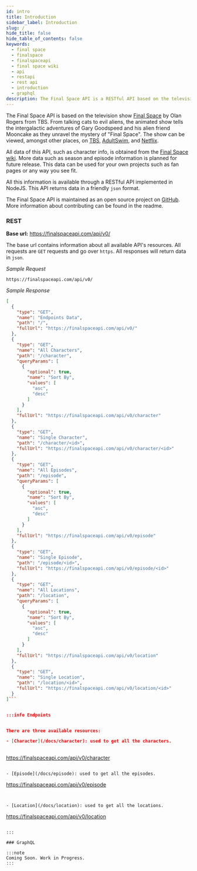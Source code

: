 ```yaml
---
id: intro
title: Introduction
sidebar_label: Introduction
slug: /
hide_title: false
hide_table_of_contents: false
keywords:
  - final space
  - finalspace
  - finalspaceapi
  - final space wiki
  - api
  - restapi
  - rest api
  - introduction
  - graphql
description: The Final Space API is a RESTful API based on the television show Final Space
---
```


The Final Space API is based on the television show [Final Space](https://en.wikipedia.org/wiki/Final_Space) by Olan Rogers from TBS. From talking cats to evil aliens, the animated show tells the intergalactic adventures of Gary Goodspeed and his alien friend Mooncake as they unravel the mystery of "Final Space". The show can be viewed, amongst other places, on [TBS](https://www.international.tbs.com/), [AdultSwim](https://www.adultswim.com/videos/final-space), and [Netflix](https://www.netflix.com/title/80174479).

All data of this API, such as character info, is obtained from the [Final Space wiki](https://final-space.fandom.com/wiki/Final_Space_Wiki). More data such as season and episode information is planned for future release. This data can be used for your own projects such as fan pages or any way you see fit.

All this information is available through a RESTful API implemented in NodeJS. This API returns data in a friendly `json` format.

The Final Space API is maintained as an open source project on [GitHub](https://github.com/lelouchB/final-space-api). More information about contributing can be found in the readme.

### REST
**Base url:** https://finalspaceapi.com/api/v0/

The base url contains information about all available API's resources.
All requests are `GET` requests and go over `https`. All responses will return data in `json`.

*Sample Request*

```
https://finalspaceapi.com/api/v0/
```

*Sample Response*
```json
[
  {
    "type": "GET",
    "name": "Endpoints Data",
    "path": "/",
    "fullUrl": "https://finalspaceapi.com/api/v0/"
  },
  {
    "type": "GET",
    "name": "All Characters",
    "path": "/character",
    "queryParams": [
      {
        "optional": true,
        "name": "Sort By",
        "values": [
          "asc",
          "desc"
        ]
      }
    ],
    "fullUrl": "https://finalspaceapi.com/api/v0/character"
  },
  {
    "type": "GET",
    "name": "Single Character",
    "path": "/character/<id>",
    "fullUrl": "https://finalspaceapi.com/api/v0/character/<id>"
  },
  {
    "type": "GET",
    "name": "All Episodes",
    "path": "/episode",
    "queryParams": [
      {
        "optional": true,
        "name": "Sort By",
        "values": [
          "asc",
          "desc"
        ]
      }
    ],
    "fullUrl": "https://finalspaceapi.com/api/v0/episode"
  },
  {
    "type": "GET",
    "name": "Single Episode",
    "path": "/episode/<id>",
    "fullUrl": "https://finalspaceapi.com/api/v0/episode/<id>"
  },
  {
    "type": "GET",
    "name": "All Locations",
    "path": "/location",
    "queryParams": [
      {
        "optional": true,
        "name": "Sort By",
        "values": [
          "asc",
          "desc"
        ]
      }
    ],
    "fullUrl": "https://finalspaceapi.com/api/v0/location"
  },
  {
    "type": "GET",
    "name": "Single Location",
    "path": "/location/<id>",
    "fullUrl": "https://finalspaceapi.com/api/v0/location/<id>"
  }
]```


:::info Endpoints


There are three available resources:

- [Character](/docs/character): used to get all the characters.
  
```
https://finalspaceapi.com/api/v0/character
```  

- [Episode](/docs/episode): used to get all the episodes.

```
https://finalspaceapi.com/api/v0/episode
```


- [Location](/docs/location): used to get all the locations.

```
https://finalspaceapi.com/api/v0/location
```

:::

### GraphQL

:::note
Coming Soon. Work in Progress.
:::
